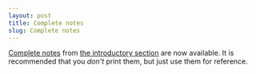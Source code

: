 ```yaml
---
layout: post
title: Complete notes
slug: Complete notes
---
```


[Complete notes](/materials/intro.handouts.pdf) from [the introductory section](/intro.html) are now available. It is recommended that you _don't_ print them, but just use them for reference.

